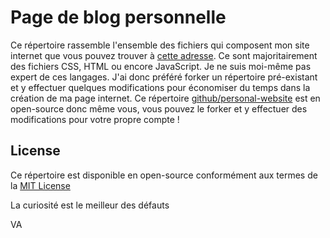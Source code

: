 # Page de blog personnelle 

Ce répertoire rassemble l'ensemble des fichiers qui composent mon site internet que vous pouvez trouver à [cette adresse](https://vintel38.github.io). Ce sont majoritairement des fichiers CSS, HTML ou encore JavaScript. Je ne suis moi-même pas expert de ces langages. J'ai donc préféré forker un répertoire pré-existant et y effectuer quelques modifications pour économiser du temps dans la création de ma page internet. Ce répertoire [github/personal-website](https://github.com/github/personal-website) est en open-source donc même vous, vous pouvez le forker et y effectuer des modifications pour votre propre compte !

## License
Ce répertoire est disponible en open-source conformément aux termes de la [MIT License](./LICENSE.txt)

La curiosité est le meilleur des défauts

VA
